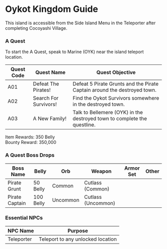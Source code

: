 # Oykot Kingdom Guide

This island is accessible from the Side Island Menu in the Teleporter after completing Cocoyashi Village.

### A Quest

To start the A Quest, speak to Marine (OYK) near the island teleport location.

| Quest Code| Quest Name           | Quest Objective|
|-----------|-----------           |-----------|
| A01       | Defeat The Pirates!  |Defeat 5 Pirate Grunts and the Pirate Captain around the destroyed town.|
| A02       | Search For Survivors!|Find the Oykot Survivors somewhere in the destroyed town.|
| A03       | A New Family!        |Talk to Bellemere (OYK) in the destroyed town to complete the questline.|

Item Rewards: 350 Belly<br>
Bounty Reward: 350,000

### A Quest Boss Drops

| Boss Name      | Belly     | Orb      | Weapon             | Armor Set | Other     |
|----------------|-----------|----------|--------------------|-----------|-----------|
| Pirate Grunt   | 50 Belly  | Common   | Cutlass (Common)   |           |           |
| Pirate Captain | 100 Belly | Uncommon | Cutlass (Uncommon) |           |           |

### Essential NPCs

| NPC Name              | Purpose                                   |
|-------------          |-----------                                |
| Teleporter            | Teleport to any unlocked location         |